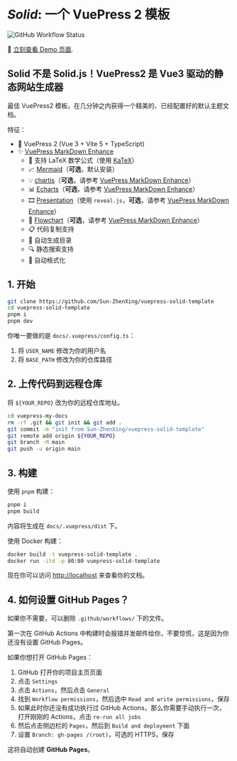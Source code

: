 # *Solid*: 一个 VuePress 2 模板

![GitHub Workflow Status](https://img.shields.io/github/actions/workflow/status/Sun-ZhenXing/vuepress-solid-template/deploy-docs.yml?branch=main)

🚀 [立刻查看 Demo 页面](https://blog.alexsun.top/vuepress-solid-template/).

## **Solid** 不是 **Solid.js**！VuePress2 是 Vue3 驱动的静态网站生成器

最佳 VuePress2 模板，在几分钟之内获得一个精美的、已经配置好的默认主题文档。

特征：

- 🎉 VuePress 2 (Vue 3 + Vite 5 + TypeScript)
- ✨ [VuePress MarkDown Enhance](https://vuepress-theme-hope.github.io/v2/md-enhance/)
  - 📖 支持 LaTeX 数学公式（使用 [KaTeX](https://katex.org/)）
  - 📈 [Mermaid](https://theme-hope.vuejs.press/guide/markdown/mermaid.html)（**可选**，默认安装）
  - 💡 [chartjs](https://vuepress-theme-hope.github.io/v2/md-enhance/guide/chart/chartjs.html)（**可选**，请参考 [VuePress MarkDown Enhance](https://vuepress-theme-hope.github.io/v2/md-enhance/)）
  - 📊 [Echarts](https://theme-hope.vuejs.press/guide/markdown/echarts.html)（**可选**，请参考 [VuePress MarkDown Enhance](https://vuepress-theme-hope.github.io/v2/md-enhance/)）
  - 🎞️ [Presentation](https://theme-hope.vuejs.press/guide/markdown/revealjs.html)（使用 `reveal.js`，**可选**，请参考 [VuePress MarkDown Enhance](https://vuepress-theme-hope.github.io/v2/md-enhance/)）
  - 📐 [Flowchart](https://theme-hope.vuejs.press/guide/markdown/flowchart.html)（**可选**，请参考 [VuePress MarkDown Enhance](https://vuepress-theme-hope.github.io/v2/md-enhance/)）
  - 📋 代码复制支持
  - 📜 自动生成目录
  - 🔍 静态搜索支持
  - 🎇 自动格式化

## 1. 开始

```bash
git clone https://github.com/Sun-ZhenXing/vuepress-solid-template
cd vuepress-solid-template
pnpm i
pnpm dev
```

你唯一要做的是 `docs/.vuepress/config.ts`：

1. 将 `USER_NAME` 修改为你的用户名
2. 将 `BASE_PATH` 修改为你的仓库路径

## 2. 上传代码到远程仓库

将 `${YOUR_REPO}` 改为你的远程仓库地址。

```bash
cd vuepress-my-docs
rm -rf .git && git init && git add .
git commit -m "init from Sun-ZhenXing/vuepress-solid-template"
git remote add origin ${YOUR_REPO}
git branch -M main
git push -u origin main
```

## 3. 构建

使用 `pnpm` 构建：

```bash
pnpm i
pnpm build
```

内容将生成在 `docs/.vuepress/dist` 下。

使用 Docker 构建：

```bash
docker build -t vuepress-solid-template .
docker run -itd -p 80:80 vuepress-solid-template
```

现在你可以访问 <http://localhost> 来查看你的文档。

## 4. 如何设置 GitHub Pages？

如果你不需要，可以删除 `.github/workflows/` 下的文件。

第一次在 GitHub Actions 中构建时会报错并发邮件给你，不要惊慌，这是因为你还没有设置 GitHub Pages。

如果你想打开 GitHub Pages：

1. GitHub 打开你的项目主页页面
2. 点击 `Settings`
3. 点击 `Actions`，然后点击 `General`
4. 找到 `Workflow permissions`，然后选中 `Read and write permissions`，保存
5. 如果此时你还没有成功执行过 GitHub Actions，那么你需要手动执行一次，打开刚刚的 Actions，点击 `re-run all jobs`
6. 然后点击侧边栏的 `Pages`，然后到 `Build and deployment` 下面
7. 设置 `Branch: gh-pages /(root)`，可选的 HTTPS，保存

这将自动创建 **GitHub Pages**。
